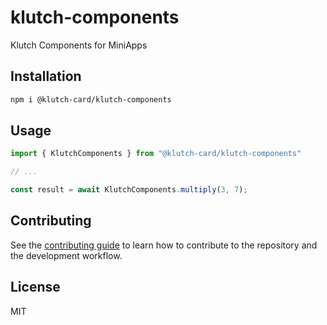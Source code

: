 # klutch-components

Klutch Components for MiniApps

## Installation

```sh
npm i @klutch-card/klutch-components
```

## Usage

```js
import { KlutchComponents } from "@klutch-card/klutch-components"

// ...

const result = await KlutchComponents.multiply(3, 7);
```

## Contributing

See the [contributing guide](CONTRIBUTING.md) to learn how to contribute to the repository and the development workflow.

## License

MIT
